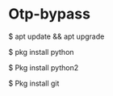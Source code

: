 # Otp-bypass

$  apt update && apt upgrade

$  pkg install python

$  Pkg install python2

$  Pkg install git
